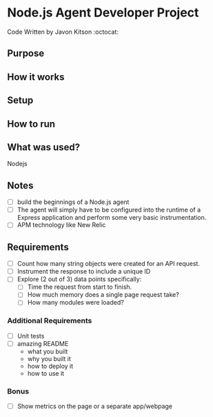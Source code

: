 # Node.js Agent Developer Project
Code Written by Javon Kitson :octocat: 

## Purpose


## How it works


## Setup


## How to run


## What was used?
Nodejs

## Notes
- [ ] build the beginnings of a Node.js agent
- [ ] The agent will simply have to be configured into the runtime of a Express application and perform some very basic instrumentation.
- [ ] APM technology like New Relic

## Requirements 
- [ ] Count how many string objects were created for an API request.
- [ ] Instrument the response to include a unique ID
- [ ] Explore (2 out of 3) data points specifically:
    - [ ] Time the request from start to finish.
    - [ ] How much memory does a single page request take?
    - [ ] How many modules were loaded?

### Additional Requirements

- [ ] Unit tests
- [ ] amazing README
    - what you built
    - why you built it
    - how to deploy it
    - how to use it

### Bonus
- [ ] Show metrics on the page or a separate app/webpage